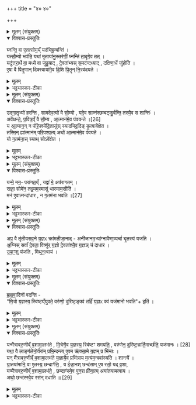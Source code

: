 +++
title = "४० ४०"

+++
<div class="js_include" url="/vedAH_yajuH/taittirIyam/sArasvata-vibhAgaH/saMhitA/sarva-prastutiH/6/6/07"  newLevelForH1="1" includeTitle="true">


<details><summary>मूलम् (संयुक्तम्)</summary>

घ्नन्ति॒ वा ए॒तत्सोम॒य्ँयद॑भिषु॒ण्वन्ति॒ यत्सौ॒म्यो भव॑ति॒ यथा॑ मृ॒ताया॑नु॒स्तर॑णीं॒ घ्नन्ति॑ ता॒दृगे॒व तद्यदु॑त्तरा॒र्धे वा॒ मध्ये॑ वा जुहु॒याद्दे॒वता॑भ्यस्स॒मद॑न्दध्याद्दक्षिणा॒र्धे जु॑होत्ये॒षा वै पि॑तृ॒णान्दिक्स्वाया॑मे॒व दि॒शि पि॒तॄन्नि॒रव॑दयत
</details>

<details open><summary>विश्वास-प्रस्तुतिः</summary>

घ्नन्ति॒ वा ए॒तत्सोम॒य्ँ यद॑भिषु॒ण्वन्ति॑ ।  
यत्सौ॒म्यो भव॑ति॒ यथा॑ मृ॒ताया॑नु॒स्तर॑णीं॒ घ्नन्ति॑ ता॒दृगे॒व तत् ।  
यदु॑त्तरा॒र्धे वा॒ मध्ये॑ वा जुहु॒याद् , दे॒वता॑भ्यस् स॒मद॑न्दध्याद् , दक्षिणा॒र्धे जु॑होति ।  
ए॒षा वै पि॑तृ॒णान् दिक्स्वाया॑मे॒व दि॒शि पि॒तॄन् नि॒रव॑दयते ।  
</details>

<details><summary>मूलम्</summary>

घ्नन्ति॒ वा ए॒तत्सोम॒य्ँ यद॑भिषु॒ण्वन्ति॑ ।  
यत्सौ॒म्यो भव॑ति॒ यथा॑ मृ॒ताया॑नु॒स्तर॑णीं॒ घ्नन्ति॑ ता॒दृगे॒व तत् ।  
यदु॑त्तरा॒र्धे वा॒ मध्ये॑ वा जुहु॒याद् , दे॒वता॑भ्यस् स॒मद॑न्दध्याद् , दक्षिणा॒र्धे जु॑होति ।  
ए॒षा वै पि॑तृ॒णान् दिक्स्वाया॑मे॒व दि॒शि पि॒तॄन् नि॒रव॑दयते ।  
</details>

<details><summary>भट्टभास्कर-टीका</summary>

1घ्नन्ति वा इत्यादि ॥ सोमस्य वधस्थानीयोभिषवः, तत्र सौम्यश्चरुः । मृतायानुस्तरणी वधस्थानीया, यथा मृताय पितृमेधे अनुस्तरणीं गां घ्नन्ति तत्तुल्यं तत्, अनु मरणानन्तरं स्तीर्यते अनयेति अनुस्तरणी, कर्मणि ल्युट् । यदुत्तरार्धे इत्यादि । सौम्यस्यायं देशः समत् कलहः । निष्कृष्य पृथक् स्वस्यां दिशि यजते ॥
</details>

<details><summary>मूलम् (संयुक्तम्)</summary>

उद्गा॒तृभ्यो॑ हरन्ति सामदेव॒त्यो॑ वै सौ॒म्यो यदे॒व साम्न॑श्छम्बट्कु॒र्वन्ति॒ तस्यै॒व स शान्ति॒रव॑ [26]  
ई॒क्ष॒न्ते॒ प॒वित्र॒व्ँवै सौ॒म्य आ॒त्मान॑मे॒व प॑वयन्ते॒ य आ॒त्मान॒न्न प॑रि॒पश्ये॑दि॒तासु॑स्स्यादभिद॒दिङ्कृ॒त्वावे॑क्षेत॒ तस्मि॒न्ह्या॑त्मान॑म्परि॒पश्य॒त्यथो॑ आ॒त्मान॑मे॒व प॑वयते॒ यो ग॒तम॑ना॒स्स्यात्सोऽवे॑क्षेत॒
</details>

<details open><summary>विश्वास-प्रस्तुतिः</summary>

उद्गा॒तृभ्यो॑ हरन्ति , सामदेव॒त्यो॑ वै सौ॒म्यो , यदे॒व साम्न॑श्छम्बट्कु॒र्वन्ति॒ तस्यै॒व स शान्तिः॑ ।  
अवे॑क्षन्ते॒, प॒वित्र॒व्ँ वै सौ॒म्य , आ॒त्मान॑मे॒व प॑वयन्ते ।[26]  
य आ॒त्मान॒न् न प॑रि॒पश्ये॑दि॒तासु॑स् स्यादभिद॒दिङ् कृ॒त्वावे॑क्षेत ।  
तस्मि॒न् ह्या॑त्मान॑म् परि॒पश्य॒त्य् अथो॑ आ॒त्मान॑मे॒व प॑वयते ।  
यो ग॒तम॑ना॒स् स्याथ् सोऽवे॑क्षेत ।  
</details>

<details><summary>मूलम्</summary>

उद्गा॒तृभ्यो॑ हरन्ति , सामदेव॒त्यो॑ वै सौ॒म्यो , यदे॒व साम्न॑श्छम्बट्कु॒र्वन्ति॒ तस्यै॒व स शान्तिः॑ ।  
अवे॑क्षन्ते॒, प॒वित्र॒व्ँ वै सौ॒म्य , आ॒त्मान॑मे॒व प॑वयन्ते ।[26]  
य आ॒त्मान॒न् न प॑रि॒पश्ये॑दि॒तासु॑स् स्यादभिद॒दिङ् कृ॒त्वावे॑क्षेत ।  
तस्मि॒न् ह्या॑त्मान॑म् परि॒पश्य॒त्य् अथो॑ आ॒त्मान॑मे॒व प॑वयते ।  
यो ग॒तम॑ना॒स् स्याथ् सोऽवे॑क्षेत ।  
</details>

<details><summary>भट्टभास्कर-टीका</summary>

2उद्गातृभ्य इत्यादि ॥ हरणं दानम् । साम देवता अस्य सौम्यस्य चरोः । तस्मात्साम्नो यच्छम्बट्कुर्वन्ति अन्तरयन्ति नाशयन्ति तस्य दोषस्य स सौम्यश्चरुः शान्तिश्शमनहेतुः । अवेक्षन्ते इति । सामर्थ्याच्चरावाज्यमानीयेति गम्यते । य आत्मानं न परिपश्येदिति वक्ष्यमाणत्वात् । तदवेक्षणेनात्मानं पवयन्ते शोधयन्ति । वृद्ध्यभावश्छान्दसः । अथ यद्यात्मानं न परिपश्येत् न सर्वत ईक्षेत इतासुस्स्यात् आज्यस्याल्पतया तत्रात्मादर्शने इतासुत्वं स्यात्, तस्मादभिददिं कृत्वाऽवेक्षेत नाल्प आज्ये अभित्वो ददाति ॥
</details>

<details><summary>मूलम् (संयुक्तम्)</summary>

यन्मे॒ मन॒ᳶ परा॑गत॒य्ँयद्वा॑ मे॒ अप॑रागतम् । राज्ञा॒ सोमे॑न॒ तद्व॒यम॒स्मासु॑ धारयाम॒सीति॒ मन॑ ए॒वात्मन्दा॑धार [27]  
न ग॒तम॑ना भव॒त्य्
</details>

<details open><summary>विश्वास-प्रस्तुतिः</summary>

यन्मे॒ मन॒ᳶ परा॑गत॒य्ँ , यद्वा॑ मे॒ अप॑रागतम् ।  
राज्ञा॒ सोमे॑न॒ तद्व॒यम॒स्मासु॑ धारयाम॒सीति॑ ।  
मन॑ ए॒वात्मन्दा॑धार , न ग॒तम॑ना भवति ।[27]  
</details>

<details><summary>मूलम्</summary>

यन्मे॒ मन॒ᳶ परा॑गत॒य्ँ , यद्वा॑ मे॒ अप॑रागतम् ।  
राज्ञा॒ सोमे॑न॒ तद्व॒यम॒स्मासु॑ धारयाम॒सीति॑ ।  
मन॑ ए॒वात्मन्दा॑धार , न ग॒तम॑ना भवति ।[27]  
</details>

<details><summary>भट्टभास्कर-टीका</summary>

3यन्मे मन इत्यादिरवेक्षणमन्त्रोनुष्टुप् ॥ यन्मे मनः परागतं मत्तो निष्क्रान्तं, यद्वा - यच्च मे मनः अपरागतं परागमनोन्मुखं राज्ञा राजनशीलेन सोमेन ओषधीनामीशेन तन्मनः अस्मास्वेव धारयामसि धारयामः । 'इदन्तो मसिः' । एवं कुर्वन् आत्मनि मनो धारयति, ततः प्रभृति न गतमना भवति ॥
</details>

<details><summary>मूलम् (संयुक्तम्)</summary>

अप॒ वै तृ॑तीयसव॒ने य॒ज्ञᳵ क्रा॑मतीजा॒नादनी॑जानम॒भ्या॑ग्नावैष्ण॒व्यर्चा घृ॒तस्य॑ यजत्य॒ग्निस्सर्वा॑ दे॒वता॒ विष्णु॑र्य॒ज्ञो दे॒वता॑श्चै॒व य॒ज्ञञ्च॑ दाधारोपा॒ꣳ॒शु य॑जति मिथुन॒त्वाय॑
</details>

<details open><summary>विश्वास-प्रस्तुतिः</summary>

अप॒ वै तृ॑तीयसव॒ने य॒ज्ञᳵ क्रा॑मतीजा॒नाद् - अनी॑जानम॒भ्या॑ग्नावैष्ण॒व्यर्चा घृ॒तस्य॑ यजति ।  
अ॒ग्निस् सर्वा॑ दे॒वता॒ विष्णु॑र् य॒ज्ञो दे॒वता॑श्चै॒व य॒ज्ञञ् च॑ दाधार ।   
उ॒पा॒ꣳ॒शु य॑जति , मिथुन॒त्वाय॑ ।  
</details>

<details><summary>मूलम्</summary>

अप॒ वै तृ॑तीयसव॒ने य॒ज्ञᳵ क्रा॑मतीजा॒नाद् - अनी॑जानम॒भ्या॑ग्नावैष्ण॒व्यर्चा घृ॒तस्य॑ यजति ।  
अ॒ग्निस् सर्वा॑ दे॒वता॒ विष्णु॑र् य॒ज्ञो दे॒वता॑श्चै॒व य॒ज्ञञ् च॑ दाधार ।   
उ॒पा॒ꣳ॒शु य॑जति , मिथुन॒त्वाय॑ ।  
</details>

<details><summary>भट्टभास्कर-टीका</summary>

4अप वा इत्यादि ॥ इष्टवानीजानः । 'लिटः कानज्वा' । ईजानाद्यज्ञोऽपक्रामति अनीजानं लक्षीकृत्य । तत्राग्नावैष्णव्यर्चा धृतस्य यजति । उभयतस्सौम्यं परियजति । अन्यतरतो वा । केचित्तु - घृतस्याभियजतीति गच्छति तत्राभिगत इत्यत्रार्थेऽभिशब्दः । तन्मते ईजानाद्यज्ञोपगम्य अनीजानं क्रामति प्राप्नोतीति क्लिष्टान्वयः । अग्निस्सर्वा इत्यादि । गतम् । देवतानां सर्वज्ञस्य च सह धारणात् अनीजानं न गच्छति यज्ञः । मिथुनत्वायेति । उपांशुतया यागः सौम्येन चरुणा सह मिथुनं भवतीति ॥
</details>

<details><summary>मूलम् (संयुक्तम्)</summary>

ब्रह्मवा॒दिनो॑ वदन्ति मि॒त्रो य॒ज्ञस्य॒ स्वि॑ष्टय्ँयुवते॒ वरु॑णो॒ दुरि॑ष्ट॒ङ्क्व॑ तर्हि॑ य॒ज्ञᳵ क्व॑ यज॑मानो भव॒तीति॒
</details>

<details open><summary>विश्वास-प्रस्तुतिः</summary>

ब्र॒ह्म॒वा॒दिनो॑ वदन्ति -  
"मि॒त्रो य॒ज्ञस्य॒ स्वि॑ष्टय्ँयुवते॒ वरु॑णो॒ दुरि॑ष्ट॒ङ्क्व॑ तर्हि॑ य॒ज्ञᳵ क्व॑ यज॑मानो भवति"+ इति॑ ।  
</details>

<details><summary>मूलम्</summary>

ब्र॒ह्म॒वा॒दिनो॑ वदन्ति -  
"मि॒त्रो य॒ज्ञस्य॒ स्वि॑ष्टय्ँयुवते॒ वरु॑णो॒ दुरि॑ष्ट॒ङ्क्व॑ तर्हि॑ य॒ज्ञᳵ क्व॑ यज॑मानो भवति"+ इति॑ ।  
</details>

<details><summary>भट्टभास्कर-टीका</summary>

5ब्रह्मवादिन इत्यादि ॥ यज्ञस्य यत्स्विष्टं शोभनमिष्टं तद्युवते मिश्रयति दुरिष्टेन मित्रः दुरिष्टसंभवे तेन संस्पृष्टमेव स्विष्टं स्थापयति अनाराधितो मित्रः । वरुणश्च दुरिष्टं स्विष्टसंस्पृष्टमेव स्थापयति तस्य बाधकत्वेन । क्व तर्हि तदानीं तथा सति कस्मिन् फले दातृत्वेन यज्ञो वर्तते, अनिर्वृत्तप्रायत्वात्, यजमानश्च तदानीं क्व भवति यज्ञेन रहितः कस्मिन् फले भोक्तृत्वेन वर्तते इति ब्रह्मवादिनः प्रश्नं वदन्ति ॥
</details>

<details><summary>मूलम् (संयुक्तम्)</summary>

यन्मै॑त्रावरु॒णीव्ँव॒शामा॒लभ॑ते मि॒त्रेणै॒व [28]  
य॒ज्ञस्य॒ स्वि॑ष्टꣳ शमयति॒ वरु॑णेन॒ दुरि॑ष्ट॒न्नार्ति॒मार्च्छ॑ति॒ यज॑मानो॒ यथा॒ वै लाङ्ग॑लेनो॒र्वरा॑म्प्रभि॒न्दन्त्ये॒वमृ॑क्सा॒मे य॒ज्ञम्प्र भि॑न्तो॒ यन्मै॑त्रावरु॒णीव्ँव॒शामा॒लभ॑ते य॒ज्ञायै॒व प्रभि॑न्नाय म॒त्य॑म॒न्ववा॑स्यति॒ शान्त्यै॑ या॒तया॑मानि॒ वा ए॒तस्य॒ छन्दाꣳ॑सि॒ य ई॑जा॒नश्छन्द॑सामे॒ष रसो॒ यद्व॒शा यन्मै॑त्रावरु॒णीव्ँव॒शामा॒लभ॑ते॒ छन्दाꣳ॑स्ये॒व पुन॒रा प्री॑णा॒त्यया॑तयामत्वा॒याथो॒ छन्द॑स्स्वे॒व रस॑न्दधाति ॥ [29]  
</details>

<details open><summary>विश्वास-प्रस्तुतिः</summary>

यन्मै॑त्रावरु॒णीव्ँ व॒शामा॒लभ॑ते , मि॒त्रेणै॒व य॒ज्ञस्य॒ स्वि॑ष्टꣳ शमयति॒ ,
वरु॑णेन॒ दुरि॑ष्ट॒न्नार्ति॒मार्च्छ॑ति॒ यज॑मानः । [28]  
यथा॒ वै लाङ्ग॑लेनो॒र्वरा॑म् प्रभि॒न्दन्त्य् ए॒वम ऋ॑क्सा॒मे य॒ज्ञम् प्र भि॑न्तः ।  
यन् मै॑त्रावरु॒णीव्ँ व॒शामा॒लभ॑ते य॒ज्ञायै॒व प्रभि॑न्नाय म॒त्य॑म॒न्ववा॑स्यति । शान्त्यै॑ ।  
या॒तया॑मानि॒ वा ए॒तस्य॒ छन्दाꣳ॑सि॒ , य ई॑जा॒नश् छन्द॑साम् ए॒ष रसो॒ यद् व॒शा,   
यन्मै॑त्रावरु॒णीव्ँ व॒शामा॒लभ॑ते॒ , छन्दाꣳ॑स्ये॒व पुन॒रा प्री॑णा॒त्य् अया॑तयामत्वाय ।  
अथो॒ छन्द॑स्स्वे॒व रस॑न् दधाति ॥ [29]  
</details>

<details><summary>मूलम्</summary>

यन्मै॑त्रावरु॒णीव्ँ व॒शामा॒लभ॑ते , मि॒त्रेणै॒व य॒ज्ञस्य॒ स्वि॑ष्टꣳ शमयति॒ ,
वरु॑णेन॒ दुरि॑ष्ट॒न्नार्ति॒मार्च्छ॑ति॒ यज॑मानः । [28]  
यथा॒ वै लाङ्ग॑लेनो॒र्वरा॑म् प्रभि॒न्दन्त्य् ए॒वम ऋ॑क्सा॒मे य॒ज्ञम् प्र भि॑न्तः ।  
यन् मै॑त्रावरु॒णीव्ँ व॒शामा॒लभ॑ते य॒ज्ञायै॒व प्रभि॑न्नाय म॒त्य॑म॒न्ववा॑स्यति । शान्त्यै॑ ।  
या॒तया॑मानि॒ वा ए॒तस्य॒ छन्दाꣳ॑सि॒ , य ई॑जा॒नश् छन्द॑साम् ए॒ष रसो॒ यद् व॒शा,   
यन्मै॑त्रावरु॒णीव्ँ व॒शामा॒लभ॑ते॒ , छन्दाꣳ॑स्ये॒व पुन॒रा प्री॑णा॒त्य् अया॑तयामत्वाय ।  
अथो॒ छन्द॑स्स्वे॒व रस॑न् दधाति ॥ [29]  
</details>

<details><summary>भट्टभास्कर-टीका</summary>

6यदित्यादि ॥ मैत्रावरुण्या वशाया विधिः । शमयतीति । दुरिष्टासंसर्गः स्विष्टस्य शान्तिः, स्विष्टाविरोधित्वं दुरिष्टस्य शान्तिः । ततश्चोभयसमीकरणात् यज्ञं चाविकलं निर्वर्त्य यजमानो नार्तिं गच्छति फलहानिं न भजते । किंचेत्याह - येत्यादि । यथा उर्वरां सर्वसस्योत्पत्त्याधारभूतां भूमिं लाङ्गलेन प्रभिन्दन्ति प्रकर्षेण कृषन्ति, एवं ऋक्सामे यज्ञं प्रभिन्तः प्रकृष्टक्षेत्रफलप्रदानशक्तं कुरुतः । तत्र मैत्रावरुणी वशा यज्ञक्षेत्रस्य मत्यस्थानीया, शक्त्यानयनार्थं द्रव्यं मत्यम् । मत्यमन्ववास्यति कर्षणानन्तरं प्रक्षिपति । तच्छान्त्यै कर्षणहिंसाशमनाय भवति । किंचेत्याह - यातयामानीत्यादि । यातयामानि गतरसानि ईजानस्य छन्दांसि, बहुश उपयुक्तत्वात् । वशानामैषा छन्दसां रसः, ततस्तया छन्दांसि पुनराप्रीणाति आभिमुख्येन तर्पयति । तत् छन्दसामयातयामत्वाय भवति । अथो अपि च छन्दस्सु गतरसेषु पुनः रसं दधाति स्थापयति, छन्दसां रसत्वाद्वशायाः ॥


इति षष्ठे षष्ठे सप्तमोनुवाकः ॥  
</details>

</div>